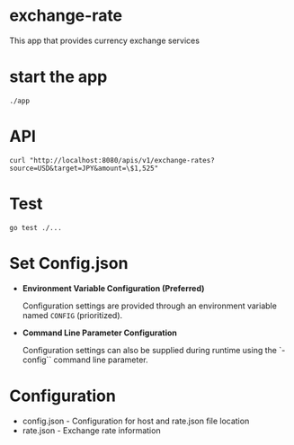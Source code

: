 # exchange-rate

This app that provides currency exchange services

# start the app
```
./app
```

# API
```
curl "http://localhost:8080/apis/v1/exchange-rates?source=USD&target=JPY&amount=\$1,525"
```

# Test
```
go test ./...
```

# Set Config.json
* **Environment Variable Configuration (Preferred)**

    Configuration settings are provided through an environment variable named `CONFIG` (prioritized).

* **Command Line Parameter Configuration**

    Configuration settings can also be supplied during runtime using the `-config`` command line parameter.

# Configuration
* config.json - Configuration for host and rate.json file location
* rate.json - Exchange rate information